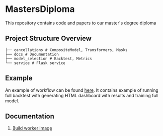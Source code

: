 # MastersDiploma
This repository contains code and papers to our master's degree diploma



## Project Structure Overview
```
├── cancellations # CompositeModel, Transformers, Masks
├── docs # Documentation
├── model_selection # Backtest, Metrics
└── service # Flask service
```
## Example
An example of workflow can be found [here](fnb/model_selection/examples/test.py).
It contains example of running full backtest with generating HTML dashboard with results and training full model.



## Documentation
1. [Build worker image](docs/images_build.md)


